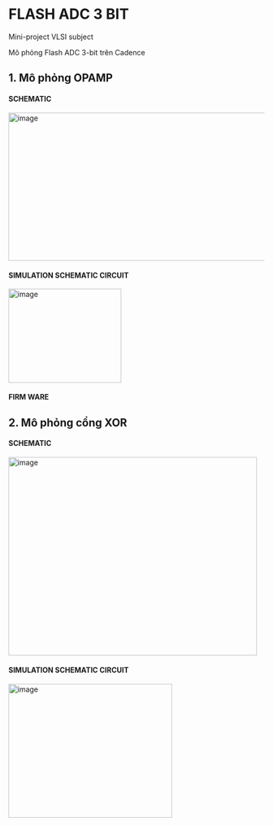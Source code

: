 # FLASH ADC 3 BIT 
Mini-project VLSI subject 

Mô phỏng Flash ADC 3-bit trên Cadence

## **1. Mô phỏng OPAMP**
#### **SCHEMATIC**
<img width="550.5" height="291.5" alt="image" src="https://github.com/user-attachments/assets/9622c257-bb5a-400e-929e-bd2cbdb0fa7d" />

#### **SIMULATION SCHEMATIC CIRCUIT**
<img width="222" height="184.5" alt="image" src="https://github.com/user-attachments/assets/0666a6f5-2e48-4987-83be-d65fd84f9291" />

#### **FIRM WARE**

## **2. Mô phỏng cổng XOR**
#### **SCHEMATIC**
<img width="488.5" height="390.5" alt="image" src="https://github.com/user-attachments/assets/e033f800-a674-4f4c-b193-a102adc920e1" />

#### **SIMULATION SCHEMATIC CIRCUIT**
<img width="322" height="263.5" alt="image" src="https://github.com/user-attachments/assets/6c0dca73-eb16-42d8-84cb-0af997fbe565" />

